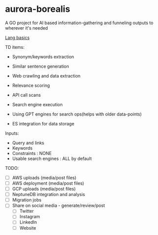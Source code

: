 # aurora-borealis
A GO project for AI based information-gathering and funneling outputs to wherever it's needed

[Lang basics](./lang-basics.md)

TD items:
- Synonym/keywords extraction
- Similar sentence generation
- Web crawling and data extraction
- Relevance scoring
- API call scans
- Search engine execution
- Using GPT engines for search ops(helps with older data-points)

- ES integration for data storage

Inputs:
- Query and links
- Keywords
- Constraints : NONE
- Usable search engines : ALL by default

TODO:

- [ ] AWS uploads (media/post files)
- [ ] AWS deployment (media/post files)
- [ ] GCP uploads (media/post files)
- [ ] NeptuneDB integration and analysis
- [ ] Migration jobs
- [ ] Share on social media - generate/review/post
  - [ ] Twitter
  - [ ] Instagram
  - [ ] LinkedIn
  - [ ] Website
